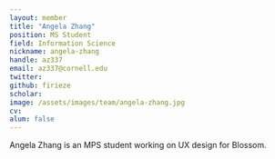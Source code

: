 ```yaml
---
layout: member
title: "Angela Zhang"
position: MS Student
field: Information Science
nickname: angela-zhang
handle: az337
email: az337@cornell.edu
twitter: 
github: firieze
scholar: 
image: /assets/images/team/angela-zhang.jpg
cv: 
alum: false
---
```

Angela Zhang is an MPS student working on UX design for Blossom.
